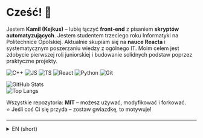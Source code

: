 # Cześć! 👋
Jestem **Kamil (Kejkus)** – lubię łączyć **front‑end** z pisaniem **skryptów automatyzujących**. Jestem studentem trzeciego roku Informatyki na Politechnice Opolskiej. 
Aktualnie skupiam się na **nauce Reacta** i systematycznym poszerzaniu wiedzy z ogólnego IT. Moim celem jest zdobycie pierwszej roli juniorskiej i budowanie solidnych podstaw poprzez praktyczne projekty.

![C++](https://img.shields.io/badge/C++-00599C?logo=c%2B%2B&logoColor=fff&style=flat-square)
![JS](https://img.shields.io/badge/JS-F7DF1E?logo=javascript&logoColor=000&style=flat-square)
![TS](https://img.shields.io/badge/TS-3178C6?logo=typescript&logoColor=fff&style=flat-square)
![React](https://img.shields.io/badge/React-20232A?logo=react&logoColor=61DAFB&style=flat-square)
![Python](https://img.shields.io/badge/Python-3776AB?logo=python&logoColor=ffdd54&style=flat-square)
![Git](https://img.shields.io/badge/Git-F05032?logo=git&logoColor=fff&style=flat-square)

![GitHub Stats](https://github-readme-stats.vercel.app/api?username=kkkejkus&show_icons=true&theme=transparent&hide_title=true)  
![Top Langs](https://github-readme-stats.vercel.app/api/top-langs/?username=kkkejkus&layout=compact&theme=transparent&card_width=320)

Wszystkie repozytoria: **MIT** – możesz używać, modyfikować i forkować.  
⭐ Jeśli coś Ci się przyda – zostaw gwiazdkę, to motywuje!

---

<details>
<summary>EN (short)</summary>

Hi! I'm **Kamil (Kejkus)** – learning React & building small tools. Focused on solid fundamentals and clean code. Most repos under MIT – feel free to use them. Open to feedback & collaboration.

</details>
